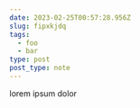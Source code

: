 ```yaml
---
date: 2023-02-25T00:57:28.956Z
slug: fipxkjdq
tags:
  - foo
  - bar
type: post
post_type: note
---
```

lorem ipsum dolor